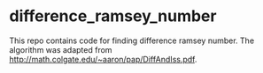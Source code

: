# difference_ramsey_number

This repo contains code for finding difference ramsey number. The algorithm was adapted from http://math.colgate.edu/~aaron/pap/DiffAndIss.pdf.
